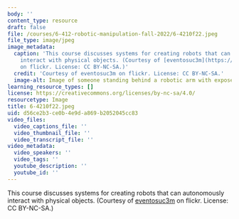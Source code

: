 ```yaml
---
body: ''
content_type: resource
draft: false
file: /courses/6-412-robotic-manipulation-fall-2022/6-4210f22.jpeg
file_type: image/jpeg
image_metadata:
  caption: 'This course discusses systems for creating robots that can autonomously
    interact with physical objects. (Courtesy of [eventosuc3m](https://flickr.com/photos/eventosuc3m/16203099807/)
    on flickr. License: CC BY-NC-SA.)'
  credit: 'Courtesy of eventosuc3m on flickr. License: CC BY-NC-SA.'
  image-alt: Image of someone standing behind a robotic arm with exposed wires.
learning_resource_types: []
license: https://creativecommons.org/licenses/by-nc-sa/4.0/
resourcetype: Image
title: 6-4210f22.jpeg
uid: d56ce2b3-ce0b-4e9d-a869-b2052045cc83
video_files:
  video_captions_file: ''
  video_thumbnail_file: ''
  video_transcript_file: ''
video_metadata:
  video_speakers: ''
  video_tags: ''
  youtube_description: ''
  youtube_id: ''
---
```

This course discusses systems for creating robots that can autonomously interact with physical objects. (Courtesy of [eventosuc3m](https://flickr.com/photos/eventosuc3m/16203099807/) on flickr. License: CC BY-NC-SA.)